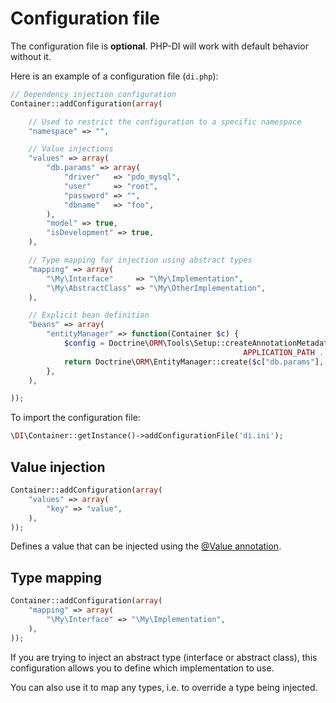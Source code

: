 # Configuration file

The configuration file is **optional**. PHP-DI will work with default behavior without it.

Here is an example of a configuration file (`di.php`):

```php
// Dependency injection configuration
Container::addConfiguration(array(

	// Used to restrict the configuration to a specific namespace
	"namespace" => "",

	// Value injections
	"values" => array(
		"db.params" => array(
			"driver"   => "pdo_mysql",
			"user"     => "root",
			"password" => "",
			"dbname"   => "foo",
		),
		"model" => true,
		"isDevelopment" => true,
	),

	// Type mapping for injection using abstract types
	"mapping" => array(
		"\My\Interface"     => "\My\Implementation",
		"\My\AbstractClass" => "\My\OtherImplementation",
	),

	// Explicit bean definition
	"beans" => array(
		"entityManager" => function(Container $c) {
			$config = Doctrine\ORM\Tools\Setup::createAnnotationMetadataConfiguration(
													APPLICATION_PATH . "/models", $c["isDevelopment"]);
			return Doctrine\ORM\EntityManager::create($c["db.params"], $config);
		},
	),

));
```

To import the configuration file:

```php
\DI\Container::getInstance()->addConfigurationFile('di.ini');
```

## Value injection

```php
Container::addConfiguration(array(
	"values" => array(
		"key" => "value",
	),
));
```

Defines a value that can be injected using the [@Value annotation](doc/value-annotation).

## Type mapping

```php
Container::addConfiguration(array(
	"mapping" => array(
		"\My\Interface" => "\My\Implementation",
	),
));
```

If you are trying to inject an abstract type (interface or abstract class),
this configuration allows you to define which implementation to use.

You can also use it to map any types, i.e. to override a type being injected.
